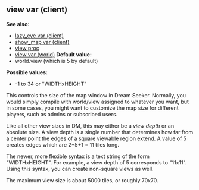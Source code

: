 ## view var (client)
**See also:**
+   [lazy_eye var (client)](/ref/client/var/lazy_eye.md) 
+   [show_map var (client)](/ref/client/var/show_map.md) 
+   [view proc](/ref/proc/view.md) 
+   [view var (world)](/ref/world/var/view.md) <!-- -->
**Default value:**
+   world.view (which is 5 by default)
<!-- -->
**Possible values:**
+   -1 to 34 or \"WIDTHxHEIGHT\"


This controls the size of the map window in Dream Seeker.
Normally, you would simply compile with world/view assigned to whatever
you want, but in some cases, you might want to customize the map size
for different players, such as admins or subscribed users. 

Like
all other view sizes in DM, this may either be a *view depth* or an
absolute size. A view depth is a single number that determines how far
from a center point the edges of a square viewable region extend. A
value of 5 creates edges which are 2\*5+1 = 11 tiles long. 

The
newer, more flexible syntax is a text string of the form
\"WIDTHxHEIGHT\". For example, a view depth of 5 corresponds to
\"11x11\". Using this syntax, you can create non-square views as well.


The maximum view size is about 5000 tiles, or roughly 70x70.